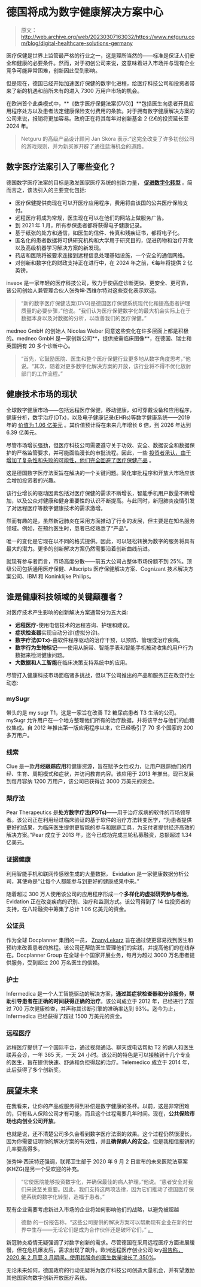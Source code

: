 # 德国将成为数字健康解决方案中心

> 原文：<http://web.archive.org/web/20230307163032/https://www.netguru.com/blog/digital-healthcare-solutions-germany>

 医疗保健是世界上监管最严格的行业之一，这是理所当然的——标准是保证人们安全和健康的必要条件。然而，对于初创公司来说，这意味着进入市场并与现有企业竞争可能异常困难，创新因此受到影响。

但是现在，德国已经开始加速医疗保健的数字化进程，给医疗科技公司和投资者带来了新的机遇和前所未有的进入 7300 万用户市场的机会。

在欧洲首个此类模式中，**《数字医疗保健法案(DVG)】**包括医生向患者开具应用程序处方以及患者法定健康保险支付费用的条款。对于拥有数字健康解决方案的公司来说，报销将更加容易。政府正在将其每年对创新基金 2 亿€的投资延长至 2024 年。

> Netguru 的高级产品设计顾问 Jan Skóra 表示:“这完全改变了许多初创公司的游戏规则，并为新买家开辟了通往蓝海机会的道路。

## 数字医疗法案引入了哪些变化？

德国数字医疗法案的目标是激发国家医疗系统的创新力量， [**促进数字化转型**](/web/20221007093611/https://www.netguru.com/glossary/digital-transformation) 。简而言之，该法引入的主要变化包括:

*   医疗保健提供商现在可以开医疗应用程序，费用将由该国的公共医疗保险支付。
*   远程医疗将成为常规，医生现在可以在他们的网站上做服务广告。
*   到 2021 年 1 月，所有参保患者都将获得电子健康记录。
*   基于纸张的处方和通信，如医生的信件、传真和残疾证书，都将电子化。
*   匿名化的患者数据将可供研究机构和大学用于研究目的，促进药物和治疗开发以及高级机器学习解决方案的新发现。
*   药店和医院将被要求连接到远程信息处理基础设施，一个安全的通信网络。
*   对创新和数字化的财政支持正在进行中，在 2024 年之前，€每年将提供 2 亿英镑。

inveox 是一家年轻的医疗科技公司，致力于使癌症诊断更快、更安全、更可靠，该公司创始人兼管理合伙人张秀坤·西维尔特对这些变化表示欢迎。

> “新的数字医疗保健法案(DVG)是德国医疗保健系统现代化和提高患者护理质量的必要步骤，”他说。“我们认为医疗保健数字化的最大机会实际上在于数据本身以及对数据的分析，以改善我们的医疗保健。”

medneo GmbH 的创始人 Nicolas Weber 同意这些变化在许多层面上都是积极的。medneo GmbH 是一家创新公司**，提供按需临床图像**，在德国、瑞士和英国拥有 20 多个诊断中心。

> “首先，它鼓励医院、医生和整个医疗保健行业更多地从数字角度思考，”他说。“其次，随着对更多数字化解决方案的开放，该行业将不得不优化放射部门的工作流程。”

## 健康技术市场的现状

全球数字健康市场——包括远程医疗保健，移动健康，如可穿戴设备和应用程序，健康分析，数字治疗(DTx)，以及电子健康记录(EHRs)等数字健康系统——2019 年的 [价值为 1.06 亿美元](http://web.archive.org/web/20221007093611/https://www.statista.com/statistics/1092869/global-digital-health-market-size-forecast/) 。其价值预计将在未来几年增长 6 倍，到 2026 年达到 6.39 亿美元。

尽管市场增长强劲，但医疗科技公司需要遵守关于功效、安全、数据安全和数据保护的严格监管要求，并可能面临漫长的审批流程。因此，一些 [投资者承认，由于增加了复杂性和失败的可能性，他们完全回避了医疗保健产品](http://web.archive.org/web/20221007093611/https://www2.deloitte.com/us/en/insights/industry/health-care/health-tech-investment-trends.html) 。

这是德国数字医疗法案旨在解决的一个关键问题。简化审批程序和开放大市场应该会增加投资者的兴趣。

该行业增长的驱动因素包括对医疗保健的需求不断增长，智能手机用户数量不断增加，以及公众对健康和健身重要性的认识不断提高。与此同时，新冠肺炎疫情引发了对远程医疗等数字健康技术的需求激增。

然而有趣的是，虽然新冠肺炎在采用方面推动了行业的发展，但主要是在知名服务领域。例如，在预约医生时，患者已经熟悉了“产品”。

唯一的变化是它现在以不同的格式提供。因此，可以轻松转换为数字的服务将具有最大的潜力。更多的创新解决方案仍然需要沿着创新曲线前进。

就现有参与者而言，市场高度分散——前五大公司占整体市场份额不到 25%。顶级公司包括通用医疗保健、Allscripts 医疗保健解决方案、Cognizant 技术解决方案公司、IBM 和 Koninklijke Philips。

## 谁是健康科技领域的关键颠覆者？

对医疗技术产生影响的创新解决方案通常分为五大类:

*   **远程医疗**-使用电信技术的远程咨询、护理和建议。
*   **症状检查器**实现自动分诊(虚拟分诊)。
*   **数字疗法(DTx)**-由软件程序驱动的治疗干预，以预防、管理或治疗疾病。
*   **数字行为生物标记**——使用从腕带、智能手表和智能手机被动收集的用户行为数据来检测健康问题。
*   **大数据和人工智能**在临床决策支持系统中的应用。

尽管打入健康科技市场面临诸多挑战，但以下公司推出的产品和服务正在改变行业动态:

### mySugr

带头的是 my sugr T1，这是一家旨在改善 T2 糖尿病患者 T3 生活的公司。mySugr 允许用户在一个地方整理他们所有的治疗数据，并将该平台与他们的血糖仪集成。自 2012 年推出第一版应用程序以来，它已经吸引了 70 多个国家的 200 多万用户。

### 线索

Clue 是一款**月经跟踪应用**和健康资源，旨在赋予女性权力，让用户跟踪她们的月经、生育、周期模式和症状，并访问教育内容。该应用于 2013 年推出，现已发展到每月容纳 1200 万用户，该公司已获得近 3000 万美元的资金。

### 梨疗法

Pear Therapeutics 是**处方数字疗法(PDTs)**——用于治疗疾病的软件的市场领导者。该公司正在利用经过临床验证的基于软件的治疗方法转变医学，“为患者提供更好的结果，为临床医生提供更智能的参与和跟踪工具，为支付者提供经济高效的解决方案。”Pear 成立于 2013 年，迄今已成功完成三轮私募融资，总额超过 1.34 亿美元。

### 证据健康

利用智能手机和联网传感器生成的大量数据， Evidation 是一家健康数据分析公司，其使命是“让每个人都能参与到更好的健康成果中来。”

随着超过 300 万人使用该公司的应用程序形成一个**多样化的虚拟研究参与者池**，Evidation 正在改变疾病的识别、治疗和监测方式。该公司得到了 14 位投资者的支持，在八轮融资中筹集了总计 1.06 亿美元的资金。

### 公证员

作为全球 Docplanner 集团的一员， [ZnanyLekarz](http://web.archive.org/web/20221007093611/https://www.znanylekarz.pl/) 旨在通过使更容易找到医生和预约来改善患者的旅程。该公司还帮助医生管理他们的实践，并提高他们的在线存在。Docplanner Group 在全球十个国家开展业务，每月为超过 3000 万名患者提供服务，受到超过 200 万名医生的信赖。

### 护士

Infermedica 是一个人工智能驱动的解决方案，**通过其症状检查器和分诊服务，帮助引导患者在正确的时间获得正确的治疗**。该公司成立于 2012 年，已经进行了超过 700 万次健康检查，并声称其诊断引擎的准确率达到 93%。迄今为止，Infermedica 已经获得了超过 1500 万美元的资金。

### 远程医疗

远程医疗提供了一个国际平台，通过视频通话、聊天或电话帮助 T2 的病人和医生联系会诊，一年 365 天，一天 24 小时。该公司的特色是可以接触到十几个专业的医生，旨在提供快速、舒适和负担得起的治疗。Telemedico 成立于 2014 年，此后获得了多个创新奖。

## 展望未来

在我看来，让你的产品或服务得到补偿是数字健康的圣杯。以前，这是非常困难的，只有私人保险公司才有可能，而且这个过程需要几年时间。现在，**公共保险市场也向创业公司开放**。

也就是说，还不清楚公司多久会看到数字医疗法案的效果。这个过程仍然很漫长，因为你需要证明你的解决方案的有效性，并且**确保病人的安全**，但是我相信报销的几率要高得多。

张秀坤·西沃特还强调，联邦卫生部于 2020 年 9 月 2 日宣布的未来医院法草案(KHZG)是另一个受欢迎的补充。

> “它使医院能够投资数字化，并确保最佳的病人护理，”他说。“患者安全对我们来说至关重要。因此，我们支持这两项法律，因为它们推动了德国医疗保健系统的数字化转型，造福于患者。”

现有企业需要考虑新进入市场的企业将如何影响他们的战略，以避免被超越

> 德勤 的一份报告称，“这些公司提供的解决方案可以帮助现有企业在新的世界中生存——无论它们是成为合作伙伴还是破坏它们，” [。](http://web.archive.org/web/20221007093611/https://www2.deloitte.com/us/en/insights/industry/health-care/health-tech-investment-trends.html)

新冠肺炎疫情无疑强调了对数字创新的需求。尽管德国在采用远程医疗方面进展缓慢，但在危机爆发后，需求出现了飙升。欧洲远程医疗创业公司 kry[报告称，2020 年 2 月至 3 月期间，使用其服务的医生数量增长了 350%](http://web.archive.org/web/20221007093611/https://www.bmj.com/content/370/bmj.m2828.full.print)。

无论未来如何，德国政府的行动无疑将为医疗科技公司创造大量机会，并有望激励其他国家向数字创新开放医疗系统。